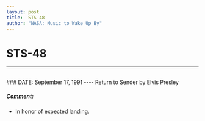 ```yaml
---
layout: post
title:  STS-48
author: "NASA: Music to Wake Up By"
---
```


# STS-48
----
<br/>
### DATE: September 17, 1991
----
Return to Sender by Elvis Presley

##### Comment:
* In honor of expected landing.

